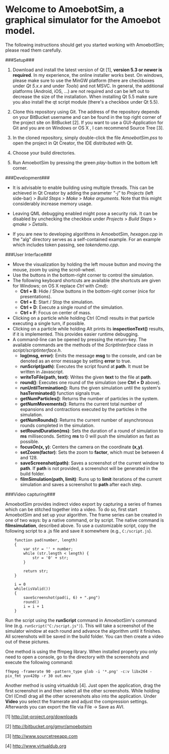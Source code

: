# Welcome to AmoebotSim, a graphical simulator for the Amoebot model. #

The following instructions should get you started working with AmoebotSim; please read them carefully.

###Setup###

1. Download and install the latest version of Qt [1], __version 5.3 or newer is required__. In my experience, the online installer works best. On windows, please make sure to use the MinGW platform (there are checkboxes under _Qt 5.x.x_ and under _Tools_) and not MSVC. In general, the additional platforms (Android, iOS, ...) are not required and can be left out to decrease the size of the installation. When installing Qt 5.5 make sure you also install the qt script module (there's a checkbox under Qt 5.5).

2. Clone this repository using Git. The address of the repository depends on your BitBucket username and can be found in the top right corner of the project site on BitBucket [2]. If you want to use a GUI-Application for Git and you are on Windows or OS X , I can recommend Source Tree [3].

3. In the cloned repository, simply double-click the file _AmoebotSim.pss_ to open the project in Qt Creator, the IDE distributed with Qt.

4. Choose your build directories.

5. Run AmoebotSim by pressing the green _play_-button in the bottom left corner.

###Development###

- It is advisable to enable building using multiple threads. This can be achieved in Qt Creator by adding the parameter _"-j"_  to _Projects_ (left side-bar) > _Build Steps_ > _Make_ > _Make arguments_. Note that this might considerably increase memory usage.

- Leaving QML debugging enabled might pose a security risk. It can be disabled by unchecking the checkbox under _Projects_ > _Build Steps_ > _qmake_ > _Details_.

- If you are new to developing algorithms in AmoebotSim, _hexagon.cpp_ in the "alg" directory serves as a self-contained example. For an example which includes token passing, see _tokendemo.cpp_.

###User Interface###

- Move the visualization by holding the left mouse button and moving the mouse, zoom by using the scroll-wheel.
- Use the buttons in the bottom-right corner to control the simulation.
- The following keyboard shortcuts are available (the shortcuts are given for Windows; on OS X replace _Ctrl_ with _Cmd_):
    - __Ctrl + B__: Hide / Show buttons in the bottom-right corner (nice for presentations).
    - __Ctrl + E__: Start / Stop the simulation.
    - __Ctrl + D__: Execute a single round of the simulation.
    - __Ctrl + F__: Focus on center of mass.
- Clicking on a particle while holding Ctrl (Cmd) results in that particle executing a single turn, if possible.
- Clicking on a particle while holding Alt prints its __inspectionText()__ results, if it is implemented. This provides easier runtime debugging.
- A command-line can be opened by pressing the return-key. The available commands are the methods of the _ScriptInterface_ class in _script/scriptinterface.h_.
    - __log(msg, error)__: Emits the message __msg__ to the console, and can be denoted as an error message by setting __error__ to true.
    - __runScript(path)__: Executes the script found at __path__. It must be written in Javascript.
    - __writeToFile(path, text)__: Writes the given __text__ to the file at __path__.
    - __round()__: Executes one round of the simulation (see __Ctrl + D__ above).
    - __runUntilTermination()__: Runs the given simulation until the system's __hasTerminated()__ function signals true.
    - __getNumParticles()__: Returns the number of particles in the system.
    - __getNumMovements()__: Returns the current total number of expansions and contractions executed by the particles in the simulation.
    - __getNumRounds()__: Returns the current number of asynchronous rounds completed in the simulation.
    - __setRoundDuration(ms)__: Sets the duration of a round of simulation to __ms__ milliseconds. Setting __ms__ to 0 will push the simulation as fast as possible.
    - __focusOn(x, y)__: Centers the camera on the coordinate __(x,y)__.
    - __setZoom(factor)__: Sets the zoom to __factor__, which must be between 4 and 128.
    - __saveScreenshot(path)__: Saves a screenshot of the current window to __path__. If __path__ is not provided, a screenshot will be generated in the build folder.
    - __filmSimulation(path, limit)__: Runs up to __limit__ iterations of the current simulation and saves a screenshot to __path__ after each step.

###Video capturing###

AmoebotSim provides indirect video export by capturing a series of frames which can be stitched together into a video. To do so, first start AmoebotSim and set up your algorithm. The frame series can be created in one of two ways: by a native command, or by script. The native command is __filmsimulation__, described above. To use a customizable script, copy the following script to a .js file and save it somewhere (e.g., `C:/script.js`).

```
    function pad(number, length)
    {
        var str = '' + number;
        while (str.length < length) {
            str = '0' + str;
        }

        return str;
    }

    i = 0
    while(isValid())
    {
        saveScreenshot(pad(i, 6) + ".png")
        round()
        i = i + 1
    }
```

Run the script using the __runScript__ command in AmoebotSim's command line (e.g. `runScript("C:/script.js")`). This will take a screenshot of the simulator window at each round and advance the algorithm until it finishes. All screenshots will be saved in the build folder. You can then create a video out of these pictures.

One method is using the ffmpeg library. When installed properly you only need to open a console, go to the directory with the screenshots and execute the following command:
```
ffmpeg -framerate 90 -pattern_type glob -i '*.png' -c:v libx264 -pix_fmt yuv420p -r 30 out.mov
```

Another method is using virtualdub [4]. Just open the application, drag the first screenshot in and then select all the other screenshots. While holding Ctrl (Cmd) drag all the other screenshots also into the application.
Under __Video__ you select the framerate and adjust the compression settings. Afterwards you can export the file via File -> Save as AVI.

[1] http://qt-project.org/downloads

[2] http://bitbucket.org/gmyr/amoebotsim

[3] http://www.sourcetreeapp.com

[4] http://www.virtualdub.org
